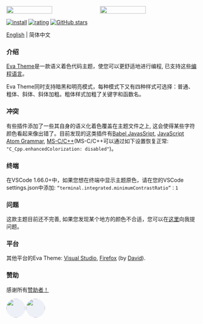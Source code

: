 <p style="display: flex;flex-flow: row wrap;">
    <img width="49%" class="screenshot" src="https://raw.githubusercontent.com/fisheva/Eva-Theme/master/screenshots/eva-dark-bold.png" vertical-align="bottom" referrerpolicy="no-referrer">
    <img width="49%" class="screenshot" src="https://raw.githubusercontent.com/fisheva/Eva-Theme/master/screenshots/eva-light-bold.png" vertical-align="bottom" referrerpolicy="no-referrer">
</p>

[![install](https://img.shields.io/vscode-marketplace/i/fisheva.Eva-Theme.svg?style=flat-flat)](https://marketplace.visualstudio.com/items?itemName=fisheva.Eva-Theme) [![rating](https://img.shields.io/visual-studio-marketplace/r/fisheva.Eva-Theme.svg?style=flat)](https://marketplace.visualstudio.com/items/fisheva.Eva-Theme) [![GitHub stars](https://img.shields.io/github/stars/fisheva/Eva-Theme.svg?style=social&label=Star&maxAge=2592000)](https://github.com/fisheva/Eva-Theme)

<a title="Go to the English README." href="https://github.com/fisheva/Eva-Theme/blob/master/README.md" target="_blank">English</a> | 简体中文

### 介绍

<a title="从Github跳转到Eva Theme的插件商店页面。" href="https://marketplace.visualstudio.com/items?itemName=fisheva.Eva-Theme" target="_blank">Eva Theme</a><!-- for VSCode -->是一款语义着色代码主题，使您可以更舒适地进行编程, 已支持这些<a href="https://github.com/fisheva/Eva-Theme/blob/master/documents/languages_CN.md" target="_blank">编程语言</a>。

<!-- > VSCode版本要求 ≥ 1.12.0。 -->

Eva Theme同时支持暗黑和明亮模式，每种模式下又有四种样式可选择：普通、粗体、斜体、斜体加粗。粗体样式加粗了关键字和函数名。

### 冲突
<!-- 您可以通过在设置里关闭 C_Cpp.enhancedColorization 项来禁用此功能。 -->
有些插件添加了一些其自身的语义化着色覆盖在主题文件之上, 这会使得某些字符颜色看起来像出错了。目前发现的这类插件有<a href="https://marketplace.visualstudio.com/items?itemName=mgmcdermott.vscode-language-babel" target="_blank">Babel JavasSript</a>, <a href="https://marketplace.visualstudio.com/items?itemName=ms-vscode.js-atom-grammar" target="_blank">JavaScript Atom Grammar</a>, <a href="https://marketplace.visualstudio.com/items?itemName=ms-vscode.cpptools" target="_blank">MS-C/C++</a>(MS-C/C++可以通过如下设置恢复正常: `"C_Cpp.enhancedColorization: disabled"`)。

### 终端

在VSCode 1.66.0+中，如果您想在终端中显示主题原色，请在您的VSCode settings.json中添加: `“terminal.integrated.minimumContrastRatio”：1`
<!--更多信息请看[issue](https://github.com/microsoft/vscode/issues/146406)。-->
### 问题

这款主题目前还不完善, 如果您发现某个地方的颜色不合适，您可以在<a href="https://github.com/fisheva/Eva-Theme/issues" target="_blank">这里</a>向我提问题<!--, 或者到<a href="https://marketplace.visualstudio.com/items?itemName=fisheva.Eva-Theme&ssr=false#review-details" target="_blank">插件商店</a>给我留言-->。

### 平台

其他平台的Eva Theme: [Visual Studio](https://marketplace.visualstudio.com/items?itemName=fisheva.eva-theme-vs), [Firefox](https://addons.mozilla.org/en-US/firefox/addon/eva-dark/) (by [David](https://github.com/hmnd)).


### 赞助

感谢所有[赞助者！](https://github.com/sponsors/fisheva)
<p style="display: flex;flex-flow: row wrap;">
    <a title="JetBrains" style="text-decoration:none;color:#ffffff00;" href="https://jb.gg/OpenSourceSupport" target="_blank">
        <img class="sponsor" width="50px" height="50px" style="background:#EDF0F7;border-radius:25px;margin-right:2px;" src="https://resources.jetbrains.com/storage/products/company/brand/logos/jb_beam.png" referrerpolicy="no-referrer">
    </a>
    <a title="Andreas Kanz" style="text-decoration:none;color:#ffffff00;" href="https://github.com/akanz1" target="_blank">
        <img class="sponsor" width="50px" height="50px" style="background:#EDF0F7;border-radius:25px;margin-right:2px;" src="https://avatars.githubusercontent.com/u/51492342?v=4" referrerpolicy="no-referrer">
    </a>
</p>